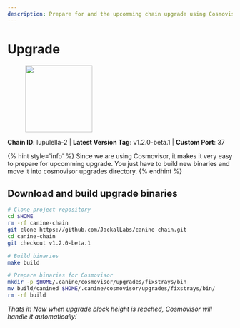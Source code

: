 ```yaml
---
description: Prepare for and the upcomming chain upgrade using Cosmovisor.
---
```


# Upgrade

<figure><img src="https://raw.githubusercontent.com/kj89/testnet_manuals/main/pingpub/logos/jackal.png" width="150" alt=""><figcaption></figcaption></figure>

**Chain ID**: lupulella-2 | **Latest Version Tag**: v1.2.0-beta.1 | **Custom Port**: 37

{% hint style='info' %}
Since we are using Cosmovisor, it makes it very easy to prepare for upcomming upgrade.
You just have to build new binaries and move it into cosmovisor upgrades directory.
{% endhint %}

## Download and build upgrade binaries

```bash
# Clone project repository
cd $HOME
rm -rf canine-chain
git clone https://github.com/JackalLabs/canine-chain.git
cd canine-chain
git checkout v1.2.0-beta.1

# Build binaries
make build

# Prepare binaries for Cosmovisor
mkdir -p $HOME/.canine/cosmovisor/upgrades/fixstrays/bin
mv build/canined $HOME/.canine/cosmovisor/upgrades/fixstrays/bin/
rm -rf build
```

*Thats it! Now when upgrade block height is reached, Cosmovisor will handle it automatically!*

